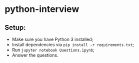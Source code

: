 # python-interview

## Setup:
* Make sure you have Python 3 installed;
* Install dependencies via `pip install -r requirements.txt`;
* Run `jupyter notebook Questions.ipynb`;
* Answer the questions.
